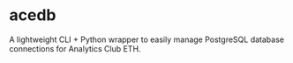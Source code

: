 # acedb
A lightweight CLI + Python wrapper to easily manage PostgreSQL database connections for Analytics Club ETH.
